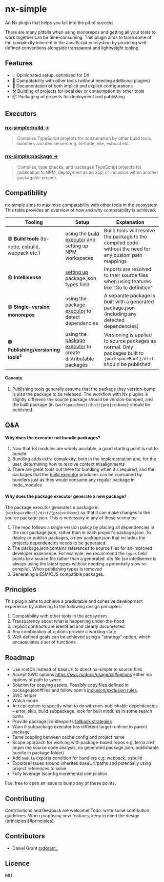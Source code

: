# nx-simple

An Nx plugin that helps you fall into the pit of success.

There are many pitfalls when using monorepos and getting all your tools to work together can be time-consuming. This plugin aims to tame some of the complexity inherent in the JavaScript ecosystem by providing well-defined conventions alongside transparent and lightweight tooling.

## Features

- 💡 Opinionated setup, optimised for DX
- 🔗 Compatability with other tools (without needing additional plugins)
- 📝 Documentation of both implicit and explicit configurations
- ⚒️ Building of projects for local dev or consumption by other tools
- 📦 Packaging of projects for deployment and publishing

## Executors

### [nx-simple:build →](./src/executors/build/README.md)

> Compiles TypeScript projects for consumption by other build tools, bundlers and dev servers e.g. ts-node, vite, esbuild etc.

### [nx-simple:package →](./src/executors/package/README.md)

> Compiles, type checks, and packages TypeScript projects for publication to NPM, deployment as an app, or inclusion within another packagable project.

## Compatibility

nx-simple aims to maximise compatability with other tools in the ecosystem. This table provides an overview of how and why compatability is achieved.

| Tooling                                             | Setup                                                                                            | Explanation                                                                                                            |
| --------------------------------------------------- | ------------------------------------------------------------------------------------------------ | ---------------------------------------------------------------------------------------------------------------------- |
| 🟢 **Build tools** (ts-node, esbuild, webpack etc.) | using the [build executor](./src/executors/build/README.md#) and setting up NPM workspaces       | Build tools will resolve the package to the compiled code without the need for any custom path mappings                |
| 🟢 **Intellisense**                                 | [setting up](./src/executors/build/README.md#package-json-project) package.json types field      | Imports are resolved to their source files when using features like "Go to definition"                                 |
| 🟢 **Single-version monorepos**                     | using the [package executor](./src/executors/package/README.md) to detect dependencies           | A separate package is built with a generated package.json (including any detected dependencies)                        |
| 🟠 **Publishing/versioning tools<sup>1</sup>**      | using the [package executor](./src/executors/package/README.md) to create distributable packages | Versioning is applied to source packages as normal. Only packages built to `{workspaceRoot}/dist` should be published. |

#### Caveats

1. Publishing tools generally assume that the package they version-bump is also the package to be released. The workflow with Nx plugins is slightly different: the source package should be version-bumped, and the built package (in `{workspaceRoot}/dist/{projectName}` should be published.

## Q&A

#### Why does the executor not bundle packages?

1. Now that ES modules are widely available, a good starting point is not to bundle
2. Bundling adds extra complexity, both in the implementation and, for the user, determining how to resolve context misalignments
3. There are great tools out there for bundling when it's required, and the packages that the [build executor](./src/executors/build/README.md) produces can be consumed by bundlers just as they would consume any regular package in node_modules

#### Why does the package executor generate a new package?

The package executor generates a package in `{workspaceRoot}/dist/{projectName}` so that it can make changes to the source package.json. This is necessary in any of these scenarios:

1. The repo follows a single version policy by placing all dependencies in the root package.json, rather than in each project's package.json. To deploy or publish packages, a new package.json that includes the projects dependencies needs to be generated.
2. The package.json contains references to source files for an improved developer experience. For example, we recommend the `types` field points to a source file rather than a generated .dts file (so intellisense is always using the latest types without needing a potentially slow re-compile). When publishing types is removed
3. Generating a ESM/CJS compatible packages.

## Principles

This plugin aims to achieve a predictable and cohesive development experience by adhering to the following design principles:

1. Compatibility with other tools in the ecosystem
1. Transparency about what is happening under-the-hood
1. Implicit contracts are identified and clearly documented
1. Any combination of options provide a working state
1. Well-defined goals can be achieved using a "strategy" option, which encapsulates a set of functions

## Roadmap

- Use rootDir instead of baseUrl to direct nx-simple to source files
- Accept SWC options https://swc.rs/docs/usage/cli#options either via options of path to swcrc
- Solution for copying assets. Possibly copy files defined in package.json#files and follow npm's [inclusion/exclusion rules](https://docs.npmjs.com/cli/v9/configuring-npm/package-json#files).
- SWC helper
- Watch mode
- Accept option to specify what to do with non-publishable dependencies – error, skip, build subpackage, look for built modules in some search paths
- Provide package.json#exports [fallback strategies](https://github.com/andrewbranch/example-subpath-exports-ts-compat)
- Warn if subpackage executor has different target runtime to parent package
- Tame coupling between cache config and project name
- Scope approach for working with package-based repos e.g. lerna and pnpm (no source code analysis, no generated package.json, publishable bundle in package folder)
- Add `module` exports condition for bundlers e.g. webpack, [esbuild](https://esbuild.github.io/api/#how-conditions-work)
- Expolore issues around inherited baseUrl/paths and potentially using project references to solve
- Fully leverage tsconfig incremental compilation

Feel free to open an issue to bump any of these points.

## Contributing

Contributions and feedback are welcome! Todo: write some contibution guidelines. When proposing new features, keep in mind the design (principles)[#principles].

## Contributors

- Daniel Grant [@dgrant\_](https://twitter.com/djgrant_)

## Licence

MIT
